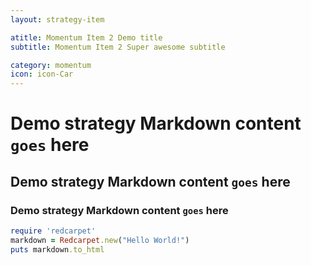 ```yaml
---
layout: strategy-item

atitle: Momentum Item 2 Demo title 
subtitle: Momentum Item 2 Super awesome subtitle

category: momentum
icon: icon-Car
---
```


# Demo strategy Markdown content `goes` here
## Demo strategy Markdown content `goes` here
### Demo strategy Markdown content `goes` here

```ruby
require 'redcarpet'
markdown = Redcarpet.new("Hello World!")
puts markdown.to_html
```
